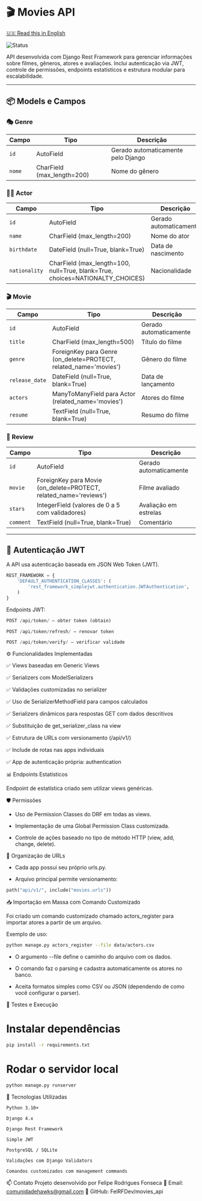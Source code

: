 # 🎬 Movies API

[🇺🇸 Read this in English](README.en.md)

![Status](https://img.shields.io/badge/status-Em%20desenvolvimento-yellow)

API desenvolvida com Django Rest Framework para gerenciar informações sobre filmes, gêneros, atores e avaliações. Inclui autenticação via JWT, controle de permissões, endpoints estatísticos e estrutura modular para escalabilidade.

---

## 📦 Models e Campos

### 🎭 Genre
| Campo   | Tipo                                | Descrição                          |
|---------|-------------------------------------|------------------------------------|
| `id`    | AutoField                           | Gerado automaticamente pelo Django |
| `nome`  | CharField (max_length=200)          | Nome do gênero                     |

### 🧑‍🎤 Actor
| Campo        | Tipo                                                    | Descrição                          |
|--------------|---------------------------------------------------------|------------------------------------|
| `id`         | AutoField                                               | Gerado automaticamente             |
| `name`       | CharField (max_length=200)                              | Nome do ator                       |
| `birthdate`  | DateField (null=True, blank=True)                       | Data de nascimento                 |
| `nationality`| CharField (max_length=100, null=True, blank=True, choices=NATIONALTY_CHOICES) | Nacionalidade |

### 🎬 Movie
| Campo         | Tipo                                                   | Descrição                            |
|---------------|--------------------------------------------------------|--------------------------------------|
| `id`          | AutoField                                              | Gerado automaticamente               |
| `title`       | CharField (max_length=500)                             | Título do filme                      |
| `genre`       | ForeignKey para Genre (on_delete=PROTECT, related_name='movies') | Gênero do filme           |
| `release_date`| DateField (null=True, blank=True)                      | Data de lançamento                   |
| `actors`      | ManyToManyField para Actor (related_name='movies')     | Atores do filme                      |
| `resume`      | TextField (null=True, blank=True)                      | Resumo do filme                      |

### 🌟 Review
| Campo     | Tipo                                                                  | Descrição               |
|-----------|-----------------------------------------------------------------------|-------------------------|
| `id`      | AutoField                                                             | Gerado automaticamente |
| `movie`   | ForeignKey para Movie (on_delete=PROTECT, related_name='reviews')     | Filme avaliado          |
| `stars`   | IntegerField (valores de 0 a 5 com validadores)                       | Avaliação em estrelas   |
| `comment` | TextField (null=True, blank=True)                                     | Comentário              |

---

## 🔐 Autenticação JWT

A API usa autenticação baseada em JSON Web Token (JWT).

```python
REST_FRAMEWORK = {
    'DEFAULT_AUTHENTICATION_CLASSES': (
        'rest_framework_simplejwt.authentication.JWTAuthentication',
    )
}
```

Endpoints JWT:

```python
POST /api/token/ – obter token (obtain)

POST /api/token/refresh/ – renovar token

POST /api/token/verify/ – verificar validade
```

⚙️ Funcionalidades Implementadas

✅ Views baseadas em Generic Views

✅ Serializers com ModelSerializers

✅ Validações customizadas no serializer

✅ Uso de SerializerMethodField para campos calculados

✅ Serializers dinâmicos para respostas GET com dados descritivos

✅ Substituição de get_serializer_class na view

✅ Estrutura de URLs com versionamento (/api/v1/)

✅ Include de rotas nas apps individuais

✅ App de autenticação própria: authentication

📊 Endpoints Estatísticos

Endpoint de estatística criado sem utilizar views genéricas.

🛡️ Permissões

* Uso de Permission Classes do DRF em todas as views.

* Implementação de uma Global Permission Class customizada.

* Controle de ações baseado no tipo de método HTTP (view, add, change, delete).

🧩 Organização de URLs

* Cada app possui seu próprio urls.py.

* Arquivo principal permite versionamento:

```python
path("api/v1/", include("movies.urls"))
```

📥 Importação em Massa com Comando Customizado

Foi criado um comando customizado chamado actors_register para importar atores a partir de um arquivo.

Exemplo de uso:

```bash
python manage.py actors_register --file data/actors.csv
```

* O argumento --file define o caminho do arquivo com os dados.

* O comando faz o parsing e cadastra automaticamente os atores no banco.

* Aceita formatos simples como CSV ou JSON (dependendo de como você configurar o parser).

🧪 Testes e Execução

# Instalar dependências

```bash
pip install -r requirements.txt
```

# Rodar o servidor local

```python
python manage.py runserver
```

🚀 Tecnologias Utilizadas

```
Python 3.10+

Django 4.x

Django Rest Framework

Simple JWT

PostgreSQL / SQLite

Validações com Django Validators

Comandos customizados com management commands
```

📫 Contato
Projeto desenvolvido por Felipe Rodrigues Fonseca
📧 Email: comunidadehawks@gmail.com
🔗 GitHub: FelRFDev/movies_api
